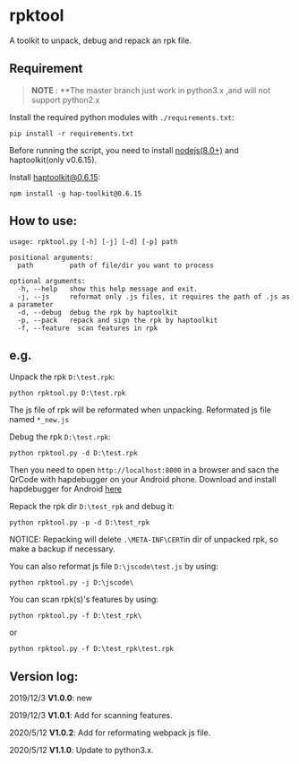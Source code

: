 # rpktool    
A toolkit to unpack, debug and repack an rpk file.
## Requirement

>**NOTE** : **The master branch just work in python3.x ,and will not support python2.x

Install the required python modules with `./requirements.txt`:
```
pip install -r requirements.txt
```
Before running the script, you need to install [nodejs(8.0+)](https://nodejs.org/en/) and haptoolkit(only v0.6.15).    
    
Install haptoolkit@0.6.15:     
```
npm install -g hap-toolkit@0.6.15
```

## How to use:    
```
usage: rpktool.py [-h] [-j] [-d] [-p] path

positional arguments:
  path         path of file/dir you want to process

optional arguments:
  -h, --help   show this help message and exit.
  -j, --js     reformat only .js files, it requires the path of .js as a parameter
  -d, --debug  debug the rpk by haptoolkit
  -p, --pack   repack and sign the rpk by haptoolkit
  -f, --feature  scan features in rpk
```
## e.g.
Unpack the rpk `D:\test.rpk`:    
```
python rpktool.py D:\test.rpk
```
The js file of rpk will be reformated when unpacking. Reformated js file named `*_new.js`

Debug the rpk `D:\test.rpk`:    
```
python rpktool.py -d D:\test.rpk
```
Then you need to open `http://localhost:8000` in a browser and sacn the QrCode with hapdebugger on your Android phone. Download and install hapdebugger for Android [here](https://www.qucikapp.cn/docCenter/post/69)
    
    
Repack the rpk dir `D:\test_rpk` and debug it:
```
python rpktool.py -p -d D:\test_rpk
```
NOTICE: Repacking will delete `.\META-INF\CERT`in dir of unpacked rpk, so make a backup if necessary.     
    
You can also reformat js file `D:\jscode\test.js` by using:
```
python rpktool.py -j D:\jscode\
```
    
You can scan rpk(s)'s features by using:
```
python rpktool.py -f D:\test_rpk\
```
or    
```
python rpktool.py -f D:\test_rpk\test.rpk
```

## Version log:
2019/12/3 **V1.0.0**: new 

2019/12/3 **V1.0.1**: Add for scanning features.

2020/5/12 **V1.0.2**: Add for reformating webpack js file.

2020/5/12 **V1.1.0**: Update to python3.x.

